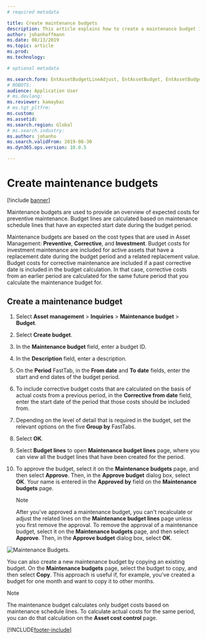 ```yaml
---
# required metadata

title: Create maintenance budgets
description: This article explains how to create a maintenance budget in Asset Management.
author: johanhoffmann
ms.date: 08/13/2019
ms.topic: article
ms.prod: 
ms.technology: 

# optional metadata

ms.search.form: EntAssetBudgetLineAdjust, EntAssetBudget, EntAssetBudgetRecalc, EntAssetBudgetCopy, EntAssetBudgetLine, EntAssetBudgetCreate, EntAssetBudgetApprove, EntAssetBudgetCalculateActualCost 
# ROBOTS: 
audience: Application User
# ms.devlang: 
ms.reviewer: kamaybac
# ms.tgt_pltfrm: 
ms.custom: 
ms.assetid: 
ms.search.region: Global
# ms.search.industry: 
ms.author: johanho
ms.search.validFrom: 2019-08-30
ms.dyn365.ops.version: 10.0.5

---
```


# Create maintenance budgets

[!include [banner](../../includes/banner.md)]

 



Maintenance budgets are used to provide an overview of expected costs for preventive maintenance. Budget lines are calculated based on maintenance schedule lines that have an expected start date during the budget period.

Maintenance budgets are based on the cost types that are used in Asset Management: **Preventive**, **Corrective**, and **Investment**. Budget costs for investment maintenance are included for active assets that have a replacement date during the budget period and a related replacement value. Budget costs for corrective maintenance are included if a past corrective date is included in the budget calculation. In that case, corrective costs from an earlier period are calculated for the same future period that you calculate the maintenance budget for.

## Create a maintenance budget

1. Select **Asset management** \> **Inquiries** \> **Maintenance budget** \> **Budget**.
2. Select **Create budget**.
3. In the **Maintenance budget** field, enter a budget ID.
4. In the **Description** field, enter a description.
4. On the **Period** FastTab, in the **From date** and **To date** fields, enter the start and end dates of the budget period.
5. To include corrective budget costs that are calculated on the basis of actual costs from a previous period, in the **Corrective from date** field, enter the start date of the period that those costs should be included from.
6. Depending on the level of detail that is required in the budget, set the relevant options on the five **Group by** FastTabs.
7. Select **OK**.
8. Select **Budget lines** to open **Maintenance budget lines** page, where you can view all the budget lines that have been created for the period.
9. To approve the budget, select it on the **Maintenance budgets** page, and then select **Approve**. Then, in the **Approve budget** dialog box, select **OK**. Your name is entered in the **Approved by** field on the **Maintenance budgets** page.

    > [!NOTE]
    > After you've approved a maintenance budget, you can't recalculate or adjust the related lines on the **Maintenance budget lines** page unless you first remove the approval. To remove the approval of a maintenance budget, select it on the **Maintenance budgets** page, and then select **Approve**. Then, in the **Approve budget** dialog box, select **OK**.

![Maintenance Budgets.](media/01-maintenance-budgets.png)

You can also create a new maintenance budget by copying an existing budget. On the **Maintenance budgets** page, select the budget to copy, and then select **Copy**. This approach is useful if, for example, you've created a budget for one month and want to copy it to other months.

> [!NOTE]
> The maintenance budget calculates only budget costs based on maintenance schedule lines. To calculate actual costs for the same period, you can do that calculation on the **Asset cost control** page. 


[!INCLUDE[footer-include](../../../includes/footer-banner.md)]